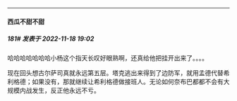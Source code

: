 

*****

####  西瓜不甜不甜  
##### 181#       发表于 2022-11-18 19:02

哈哈哈哈哈哈哈小杨这个指天长叹好眼熟啊，还真给他把挂开出来了。。。。

现在回头想古尔萨司真就永远第五层。塔克逃出来得到了边防军，就用孟德代替希利格德；如果没有，那就继续让希利格德做接班人。无论如何奈布巴都都不会有大规模内战发生，反正他永远不亏。

